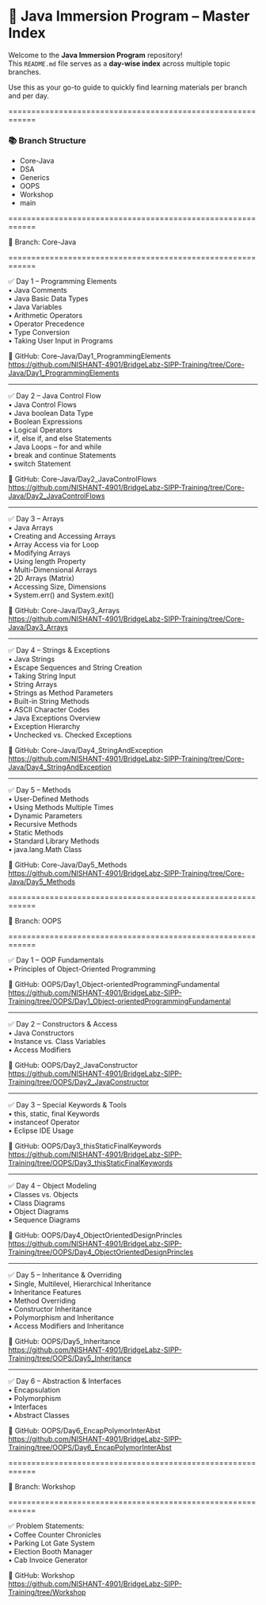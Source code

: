 # 🚀 Java Immersion Program – Master Index

Welcome to the **Java Immersion Program** repository!  
This `README.md` file serves as a **day-wise index** across multiple topic branches.  

Use this as your go-to guide to quickly find learning materials per branch and per day.  

============================================================

### 📚 Branch Structure

- Core-Java  
- DSA  
- Generics  
- OOPS  
- Workshop  
- main  

============================================================

🔰 Branch: Core-Java  

============================================================

✅ Day 1 – Programming Elements  
• Java Comments  
• Java Basic Data Types  
• Java Variables  
• Arithmetic Operators  
• Operator Precedence  
• Type Conversion  
• Taking User Input in Programs  

🔗 GitHub: Core-Java/Day1_ProgrammingElements  
https://github.com/NISHANT-4901/BridgeLabz-SIPP-Training/tree/Core-Java/Day1_ProgrammingElements  

------------------------------------------------------------

✅ Day 2 – Java Control Flow  
• Java Control Flows  
• Java boolean Data Type  
• Boolean Expressions  
• Logical Operators  
• if, else if, and else Statements  
• Java Loops – for and while  
• break and continue Statements  
• switch Statement  

🔗 GitHub: Core-Java/Day2_JavaControlFlows  
https://github.com/NISHANT-4901/BridgeLabz-SIPP-Training/tree/Core-Java/Day2_JavaControlFlows  

------------------------------------------------------------

✅ Day 3 – Arrays  
• Java Arrays  
• Creating and Accessing Arrays  
• Array Access via for Loop  
• Modifying Arrays  
• Using length Property  
• Multi-Dimensional Arrays  
• 2D Arrays (Matrix)  
• Accessing Size, Dimensions  
• System.err() and System.exit()  

🔗 GitHub: Core-Java/Day3_Arrays  
https://github.com/NISHANT-4901/BridgeLabz-SIPP-Training/tree/Core-Java/Day3_Arrays  

------------------------------------------------------------

✅ Day 4 – Strings & Exceptions  
• Java Strings  
• Escape Sequences and String Creation  
• Taking String Input  
• String Arrays  
• Strings as Method Parameters  
• Built-in String Methods  
• ASCII Character Codes  
• Java Exceptions Overview  
• Exception Hierarchy  
• Unchecked vs. Checked Exceptions  

🔗 GitHub: Core-Java/Day4_StringAndException  
https://github.com/NISHANT-4901/BridgeLabz-SIPP-Training/tree/Core-Java/Day4_StringAndException  

------------------------------------------------------------

✅ Day 5 – Methods  
• User-Defined Methods  
• Using Methods Multiple Times  
• Dynamic Parameters  
• Recursive Methods  
• Static Methods  
• Standard Library Methods  
• java.lang.Math Class  

🔗 GitHub: Core-Java/Day5_Methods  
https://github.com/NISHANT-4901/BridgeLabz-SIPP-Training/tree/Core-Java/Day5_Methods  

============================================================

🔰 Branch: OOPS  

============================================================

✅ Day 1 – OOP Fundamentals  
• Principles of Object-Oriented Programming  

🔗 GitHub: OOPS/Day1_Object-orientedProgrammingFundamental  
https://github.com/NISHANT-4901/BridgeLabz-SIPP-Training/tree/OOPS/Day1_Object-orientedProgrammingFundamental  

------------------------------------------------------------

✅ Day 2 – Constructors & Access  
• Java Constructors  
• Instance vs. Class Variables  
• Access Modifiers  

🔗 GitHub: OOPS/Day2_JavaConstructor  
https://github.com/NISHANT-4901/BridgeLabz-SIPP-Training/tree/OOPS/Day2_JavaConstructor  

------------------------------------------------------------

✅ Day 3 – Special Keywords & Tools  
• this, static, final Keywords  
• instanceof Operator  
• Eclipse IDE Usage  

🔗 GitHub: OOPS/Day3_thisStaticFinalKeywords  
https://github.com/NISHANT-4901/BridgeLabz-SIPP-Training/tree/OOPS/Day3_thisStaticFinalKeywords  

------------------------------------------------------------

✅ Day 4 – Object Modeling  
• Classes vs. Objects  
• Class Diagrams  
• Object Diagrams  
• Sequence Diagrams  

🔗 GitHub: OOPS/Day4_ObjectOrientedDesignPrincles  
https://github.com/NISHANT-4901/BridgeLabz-SIPP-Training/tree/OOPS/Day4_ObjectOrientedDesignPrincles  

------------------------------------------------------------

✅ Day 5 – Inheritance & Overriding  
• Single, Multilevel, Hierarchical Inheritance  
• Inheritance Features  
• Method Overriding  
• Constructor Inheritance  
• Polymorphism and Inheritance  
• Access Modifiers and Inheritance  

🔗 GitHub: OOPS/Day5_Inheritance  
https://github.com/NISHANT-4901/BridgeLabz-SIPP-Training/tree/OOPS/Day5_Inheritance  

------------------------------------------------------------

✅ Day 6 – Abstraction & Interfaces  
• Encapsulation  
• Polymorphism  
• Interfaces  
• Abstract Classes  

🔗 GitHub: OOPS/Day6_EncapPolymorInterAbst  
https://github.com/NISHANT-4901/BridgeLabz-SIPP-Training/tree/OOPS/Day6_EncapPolymorInterAbst  

============================================================

🔰 Branch: Workshop  

============================================================

✅ Problem Statements:  
• Coffee Counter Chronicles  
• Parking Lot Gate System  
• Election Booth Manager  
• Cab Invoice Generator  

🔗 GitHub: Workshop  
https://github.com/NISHANT-4901/BridgeLabz-SIPP-Training/tree/Workshop  